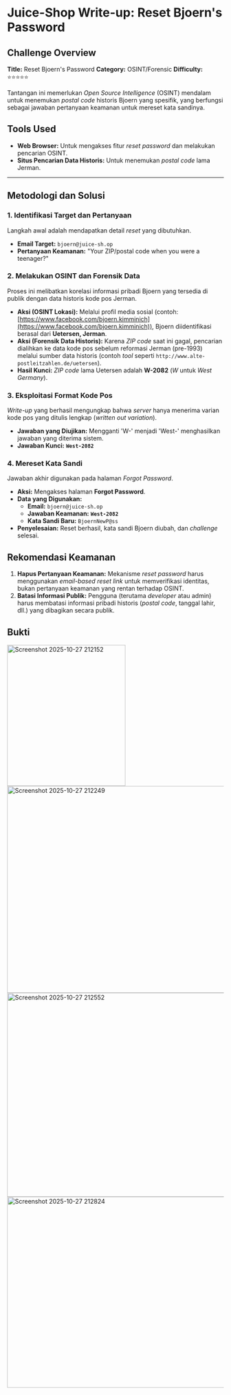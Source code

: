 
# Juice-Shop Write-up: Reset Bjoern's Password

## Challenge Overview

**Title:** Reset Bjoern's Password
**Category:** OSINT/Forensic
**Difficulty:** ⭐⭐⭐⭐⭐

Tantangan ini memerlukan *Open Source Intelligence* (OSINT) mendalam untuk menemukan *postal code* historis Bjoern yang spesifik, yang berfungsi sebagai jawaban pertanyaan keamanan untuk mereset kata sandinya.

## Tools Used

* **Web Browser:** Untuk mengakses fitur *reset password* dan melakukan pencarian OSINT.
* **Situs Pencarian Data Historis:** Untuk menemukan *postal code* lama Jerman.

---

## Metodologi dan Solusi

### 1. Identifikasi Target dan Pertanyaan

Langkah awal adalah mendapatkan detail *reset* yang dibutuhkan.

* **Email Target:** `bjoern@juice-sh.op`
* **Pertanyaan Keamanan:** "Your ZIP/postal code when you were a teenager?"

### 2. Melakukan OSINT dan Forensik Data

Proses ini melibatkan korelasi informasi pribadi Bjoern yang tersedia di publik dengan data historis kode pos Jerman.

* **Aksi (OSINT Lokasi):** Melalui profil media sosial (contoh: [https://www.facebook.com/bjoern.kimminich](https://www.facebook.com/bjoern.kimminich)), Bjoern diidentifikasi berasal dari **Uetersen, Jerman**.
* **Aksi (Forensik Data Historis):** Karena *ZIP code* saat ini gagal, pencarian dialihkan ke data kode pos sebelum reformasi Jerman (pre-1993) melalui sumber data historis (contoh *tool* seperti `http://www.alte-postleitzahlen.de/uetersen`).
* **Hasil Kunci:** *ZIP code* lama Uetersen adalah **W-2082** (*W* untuk *West Germany*).

### 3. Eksploitasi Format Kode Pos

*Write-up* yang berhasil mengungkap bahwa *server* hanya menerima varian kode pos yang ditulis lengkap (*written out variation*).

* **Jawaban yang Diujikan:** Mengganti 'W-' menjadi 'West-' menghasilkan jawaban yang diterima sistem.
* **Jawaban Kunci:** **`West-2082`**

### 4. Mereset Kata Sandi

Jawaban akhir digunakan pada halaman *Forgot Password*.

* **Aksi:** Mengakses halaman **Forgot Password**.
* **Data yang Digunakan:**
    * **Email:** `bjoern@juice-sh.op`
    * **Jawaban Keamanan:** **`West-2082`**
    * **Kata Sandi Baru:** `BjoernNewP@ss`
* **Penyelesaian:** Reset berhasil, kata sandi Bjoern diubah, dan *challenge* selesai.

## Rekomendasi Keamanan

1.  **Hapus Pertanyaan Keamanan:** Mekanisme *reset* *password* harus menggunakan *email-based reset link* untuk memverifikasi identitas, bukan pertanyaan keamanan yang rentan terhadap OSINT.
2.  **Batasi Informasi Publik:** Pengguna (terutama *developer* atau admin) harus membatasi informasi pribadi historis (*postal code*, tanggal lahir, dll.) yang dibagikan secara publik.

## Bukti 

<img width="275" height="328" alt="Screenshot 2025-10-27 212152" src="https://github.com/user-attachments/assets/acd72ae3-a589-436c-bfd2-85eb1737f38e" />

<img width="957" height="481" alt="Screenshot 2025-10-27 212249" src="https://github.com/user-attachments/assets/ac381777-34d7-4bd9-9db2-470e19b511d8" />

<img width="955" height="474" alt="Screenshot 2025-10-27 212552" src="https://github.com/user-attachments/assets/d6e952f9-473c-4b8d-9b33-c6eebee7e9a0" />

<img width="957" height="444" alt="Screenshot 2025-10-27 212824" src="https://github.com/user-attachments/assets/18c69886-5beb-4934-97b7-dbf0b791e88b" />
